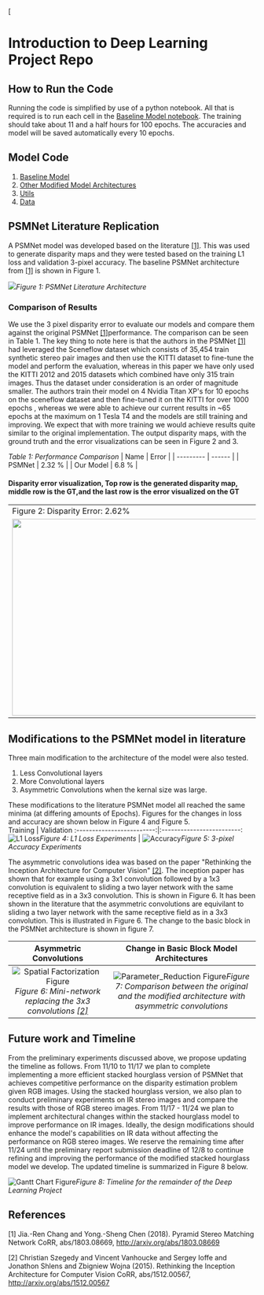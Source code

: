 [
# Introduction to Deep Learning Project Repo

## How to Run the Code

Running the code is simplified by use of a python notebook. All that is required is to run each cell in the [Baseline Model notebook](Models/Baseline/11785_ProjMidterm_Baseline.ipynb). The training should take about 11 and a half hours for 100 epochs. The accuracies and model will be saved automatically every 10 epochs.

## Model Code

1. [Baseline Model](Models/Baseline/11785_ProjMidterm_Baseline.ipynb)
2. [Other Modified Model Architectures](Models/Modified/11785_ProjMidterm_Parameter_Reduction.ipynb)
3. [Utils](Utils/plot_util.py)
4. [Data](Utils/data)

## PSMNet Literature Replication 

A PSMNet model was developed based on the literature [[1]](#1).  This was used to generate disparity maps and they were tested based on the training L1 loss and validation 3-pixel accuracy.  The baseline PSMNet architecture from [[1]](#1) is shown in Figure 1.  

![](./Images/Architecture_PSMNet.png)*Figure 1: PSMNet Literature Architecture*

### Comparison of Results
We use the 3 pixel disparity error to evaluate our models and compare them against the original PSMNet [[1]](#1)performance. The comparison can be seen in Table 1. The key thing to note here is that the authors in the PSMNet [[1]](#1) had leveraged the Sceneflow dataset which consists of 35,454 train synthetic stereo pair images and then use the KITTI dataset to fine-tune the model and perform the evaluation, whereas in this paper we have only used the KITTI 2012 and 2015 datasets which combined have only 315 train images. Thus the dataset under consideration is an order of magnitude smaller.  The authors train their model on 4 Nvidia Titan XP's for 10 epochs on the sceneflow dataset and then fine-tuned it on the KITTI for over 1000 epochs , whereas we were able to achieve our current results in ~65 epochs at the maximum on 1 Tesla T4 and the models are still training and improving.  We expect that with more training we would achieve results quite similar to the original implementation. The output disparity maps, with the ground truth and the error visualizations can be seen in Figure 2 and 3.

*Table 1: Performance Comparison*
| Name      |  Error |
| --------- | ------ |
| PSMNet    | 2.32 % |
| Our Model | 6.8 %  |

#### Disparity error visualization, Top row is the generated disparity map, middle row is the GT,and the last row is the error visualized on the GT

<table>
  <tr>
    <td>Figure 2: Disparity Error: 2.62% </td>
     <td>Figure 3: Disparity Error: 8.26</td>
  </tr>
  <tr>
    <td><img src="./Images/Ref_err.png" width=600 height=400></td>
    <td><img src="./Images/Model_err.png" width=600 height=400></td> 
  </tr>
 </table>

## Modifications to the PSMNet model in literature

Three main modification to the architecture of the model were also tested. 

1. Less Convolutional layers
2. More Convolutional layers
3. Asymmetric Convolutions when the kernal size was large. 

These modifications to the literature PSMNet model all reached the same minima (at differing amounts of Epochs).  Figures for the changes in loss and accuracy are shown below in Figure 4 and Figure 5.  
             Training                                              |                                        Validation
:-------------------------:|:-------------------------:
![L1 Loss](./Images/L1_loss.png)*Figure 4: L1 Loss Experiments*  |  ![Accuracy](./Images/Accuracy.png)*Figure 5: 3-pixel Accuracy Experiments*





The asymmetric convolutions idea was based on the paper "Rethinking the Inception Architecture for Computer Vision" [[2]](#2).  The inception paper has shown that for example using a 3x1 convolution followed by a 1x3 convolution is equivalent to sliding a two layer network with the same receptive field as in a 3x3 convolution.  This is shown in Figure 6.  It has been shown in the literature that the asymmetric convolutions are equivilant to sliding a two layer network with the same receptive field as in a 3x3 convolution.  This is illustrated in Figure 6.  The change to the basic block in the PSMNet architecture is shown in figure 7.  


Asymmetric Convolutions                                                                                                     |  Change in Basic Block Model Architectures 
:-------------------------:|:-------------------------:
![Spatial Factorization Figure](./Images/Spatial_Factorization.png)*Figure 6: Mini-network replacing the 3x3 convolutions [[2]](#2)*  |  ![Parameter_Reduction Figure](./Images/Parameter_Reduction.png)*Figure 7: Comparison between the original and the modified architecture with asymmetric convolutions*

## Future work and Timeline
From the preliminary experiments discussed above, we propose updating the timeline as follows. From 11/10 to 11/17 we plan to complete implementing a more efficient stacked hourglass version of PSMNet that achieves competitive performance on the disparity estimation problem given RGB images. Using the stacked hourglass version, we also plan to conduct preliminary experiments on IR stereo images and compare the results with those of RGB stereo images. From 11/17 - 11/24 we plan to implement architectural changes within the stacked hourglass model to improve performance on IR images. Ideally, the design modifications should enhance the model's capabilities on IR data without affecting the performance on RGB stereo images. We reserve the remaining time after 11/24 until the preliminary report submission deadline of 12/8 to continue refining and improving the performance of the modified stacked hourglass model we develop. The updated timeline is summarized in Figure 8 below.

![Gantt Chart Figure](./Images/Gantt_Chart.png)*Figure 8: Timeline for the remainder of the Deep Learning Project*

## References
<a id="1">[1]</a> 
Jia.-Ren Chang and Yong.-Sheng Chen (2018). 
Pyramid Stereo Matching Network
CoRR, abs/1803.08669, http://arxiv.org/abs/1803.08669

<a id="2">[2]</a> 
Christian Szegedy and
               Vincent Vanhoucke and
               Sergey Ioffe and
               Jonathon Shlens and
               Zbigniew Wojna (2015). 
Rethinking the Inception Architecture for Computer Vision 
CoRR, abs/1512.00567, http://arxiv.org/abs/1512.00567

